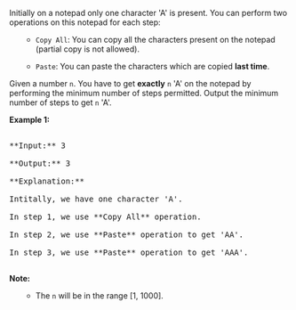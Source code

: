 

Initially on a notepad only one character 'A' is present. You can perform two operations on this notepad for each step: 
<ol>
- `Copy All`: You can copy all the characters present on the notepad (partial copy is not allowed).
- `Paste`: You can paste the characters which are copied **last time**.
</ol>



Given a number `n`. You have to get **exactly** `n` 'A' on the notepad by performing the minimum number of steps permitted. Output the minimum number of steps to get `n` 'A'. 


**Example 1:**<br />
<pre>
**Input:** 3
**Output:** 3
**Explanation:**
Intitally, we have one character 'A'.
In step 1, we use **Copy All** operation.
In step 2, we use **Paste** operation to get 'AA'.
In step 3, we use **Paste** operation to get 'AAA'.
</pre>


**Note:**<br>
<ol>
- The `n` will be in the range [1, 1000].
</ol>

